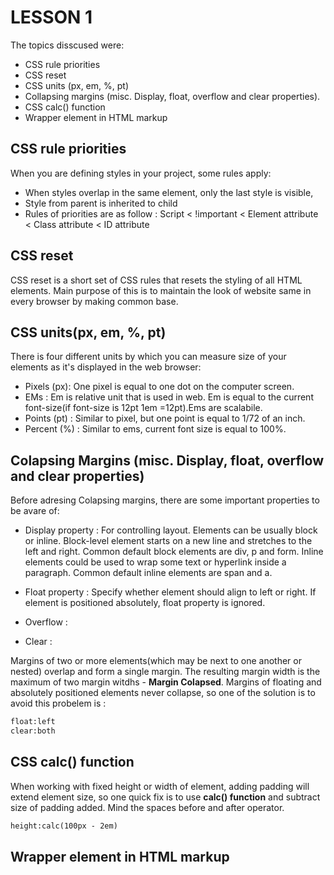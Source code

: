 LESSON 1
========

The topics disscused were:
- CSS rule priorities
- CSS reset
- CSS units (px, em, %, pt)
- Collapsing margins (misc. Display, float, overflow and clear properties).
- CSS calc() function
- Wrapper element in HTML markup

CSS rule priorities
-------------------

When you are defining styles in your project, some rules apply:
- When styles overlap in the same element, only the last style is visible,
- Style from parent is inherited to child
- Rules of priorities are as follow : Script < !important < Element attribute < Class attribute < ID attribute

CSS reset
---------

CSS reset is a short set of CSS rules that resets the styling of all HTML elements. Main purpose of this is to maintain the look of website same in every browser by making common base.

CSS units(px, em, %, pt)
------------------------

There is four different units by which you can measure size of your elements as it's displayed in the web browser:

- Pixels (px): One pixel is equal to one dot on the computer screen.
- EMs : Em is relative unit that is used in web. Em is equal to the current font-size(if font-size is 12pt 1em =12pt).Ems are scalabile.
- Points (pt) : Similar to pixel, but one point is equal to 1/72 of an inch.
- Percent (%) : Similar to ems, current font size is equal to 100%.

Colapsing Margins (misc. Display, float, overflow and clear properties)
-----------------------------------------------------------------------

Before adresing Colapsing margins, there are some important properties to be avare of:

- Display property : For controlling layout. Elements can be usually block or inline. Block-level element starts on a new line and stretches to the left and right. Common default block elements are div, p and form.
  Inline elements could be used to wrap some text or hyperlink inside a paragraph. Common default inline elements are span and a.

- Float property : Specify whether element should align to left or right. If element is positioned absolutely, float property is ignored.
 
- Overflow :

- Clear : 

Margins of two or more elements(which may be next to one another or nested) overlap and form a single margin. The resulting margin width is the maximum of two margin witdhs - **Margin Colapsed**. Margins of floating and absolutely
positioned elements never collapse, so one of the solution is to avoid this probelem is : 

```html
float:left
clear:both
```

CSS calc() function
-------------------

When working with fixed height or width of element, adding padding will extend element size, so one quick fix is to use **calc() function**
 and subtract size of padding added. Mind the spaces before and after operator.

```html
height:calc(100px - 2em)
```

Wrapper element in HTML markup
------------------------------    